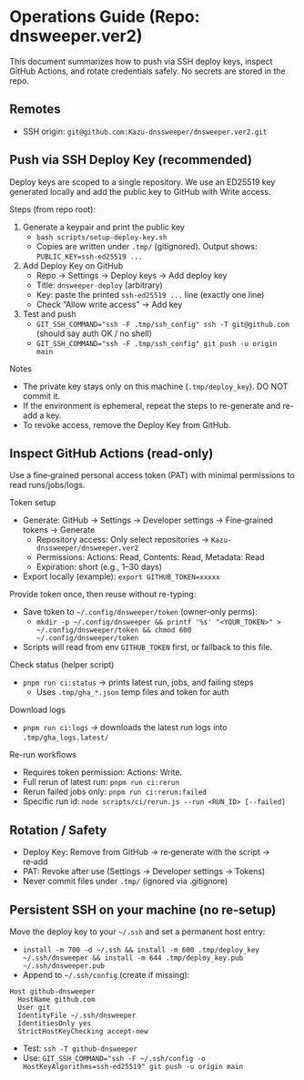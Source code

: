 # Operations Guide (Repo: dnsweeper.ver2)

This document summarizes how to push via SSH deploy keys, inspect GitHub Actions, and rotate credentials safely. No secrets are stored in the repo.

## Remotes
- SSH origin: `git@github.com:Kazu-dnssweeper/dnsweeper.ver2.git`

## Push via SSH Deploy Key (recommended)
Deploy keys are scoped to a single repository. We use an ED25519 key generated locally and add the public key to GitHub with Write access.

Steps (from repo root):
1) Generate a keypair and print the public key
   - `bash scripts/setup-deploy-key.sh`
   - Copies are written under `.tmp/` (gitignored). Output shows: `PUBLIC_KEY=ssh-ed25519 ...`
2) Add Deploy Key on GitHub
   - Repo → Settings → Deploy keys → Add deploy key
   - Title: `dnsweeper-deploy` (arbitrary)
   - Key: paste the printed `ssh-ed25519 ...` line (exactly one line)
   - Check “Allow write access” → Add key
3) Test and push
   - `GIT_SSH_COMMAND="ssh -F .tmp/ssh_config" ssh -T git@github.com` (should say auth OK / no shell)
   - `GIT_SSH_COMMAND="ssh -F .tmp/ssh_config" git push -u origin main`

Notes
- The private key stays only on this machine (`.tmp/deploy_key`). DO NOT commit it.
- If the environment is ephemeral, repeat the steps to re-generate and re-add a key.
- To revoke access, remove the Deploy Key from GitHub.

## Inspect GitHub Actions (read-only)
Use a fine‑grained personal access token (PAT) with minimal permissions to read runs/jobs/logs.

Token setup
- Generate: GitHub → Settings → Developer settings → Fine‑grained tokens → Generate
  - Repository access: Only select repositories → `Kazu-dnssweeper/dnsweeper.ver2`
  - Permissions: Actions: Read, Contents: Read, Metadata: Read
  - Expiration: short (e.g., 1–30 days)
- Export locally (example): `export GITHUB_TOKEN=xxxxx`

Provide token once, then reuse without re-typing:
- Save token to `~/.config/dnsweeper/token` (owner-only perms):
  - `mkdir -p ~/.config/dnsweeper && printf '%s' "<YOUR_TOKEN>" > ~/.config/dnsweeper/token && chmod 600 ~/.config/dnsweeper/token`
- Scripts will read from env `GITHUB_TOKEN` first, or fallback to this file.

Check status (helper script)
- `pnpm run ci:status` → prints latest run, jobs, and failing steps
  - Uses `.tmp/gha_*.json` temp files and token for auth

Download logs
- `pnpm run ci:logs` → downloads the latest run logs into `.tmp/gha_logs.latest/`

Re-run workflows
- Requires token permission: Actions: Write.
- Full rerun of latest run: `pnpm run ci:rerun`
- Rerun failed jobs only: `pnpm run ci:rerun:failed`
- Specific run id: `node scripts/ci/rerun.js --run <RUN_ID> [--failed]`

## Rotation / Safety
- Deploy Key: Remove from GitHub → re‑generate with the script → re‑add
- PAT: Revoke after use (Settings → Developer settings → Tokens)
- Never commit files under `.tmp/` (ignored via .gitignore)

## Persistent SSH on your machine (no re‑setup)
Move the deploy key to your `~/.ssh` and set a permanent host entry:
- `install -m 700 -d ~/.ssh && install -m 600 .tmp/deploy_key ~/.ssh/dnsweeper && install -m 644 .tmp/deploy_key.pub ~/.ssh/dnsweeper.pub`
- Append to `~/.ssh/config` (create if missing):
```
Host github-dnsweeper
  HostName github.com
  User git
  IdentityFile ~/.ssh/dnsweeper
  IdentitiesOnly yes
  StrictHostKeyChecking accept-new
```
- Test: `ssh -T github-dnsweeper`
- Use: `GIT_SSH_COMMAND="ssh -F ~/.ssh/config -o HostKeyAlgorithms=ssh-ed25519" git push -u origin main`
